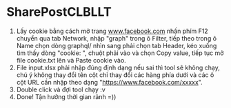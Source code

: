 # SharePostCLBLLT
1. Lấy cookie bằng cách mở trang www.facebook.com nhấn phím F12 chuyển qua tab Network, nhập "graph" trong ô Filter, tiếp theo trong ô Name chọn dòng graphql/ nhìn sang phải chọn tab Header, kéo xuống tìm thấy dòng "cookie: ", chuột phải vào và chọn Copy value, tiếp tục mở file cookie.txt lên và Paste cookie vào.
2. File input.xlsx phải nhập đúng định dạng nếu sai thì tool sẽ không chạy, chú ý không thay đổi tên cột chỉ thay đổi các hàng phía dưới và các ô cột URL cần nhập theo dạng "https://www.facebook.com/xxxxx".
3. Double click và đợi tool chạy :v
4. Done! Tận hưởng thời gian rảnh =))
